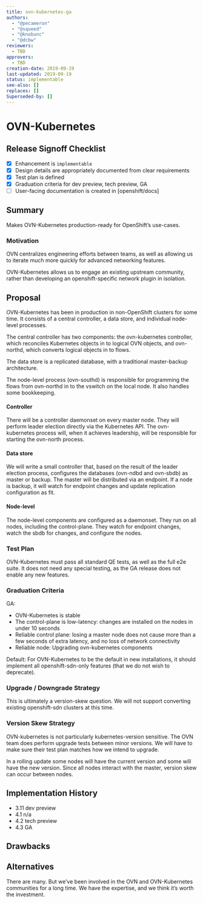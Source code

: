 ```yaml
---
title: ovn-kubernetes-ga
authors:
  - "@pecameron"
  - "@squeed"
  - "@knobunc"
  - "@dcbw"
reviewers:
  - TBD
approvers:
  - TBD
creation-date: 2019-09-19
last-updated: 2019-09-19
status: implementable
see-also: []
replaces: []
Superseded-by: []
---
```


# OVN-Kubernetes

## Release Signoff Checklist
- [X] Enhancement is `implementable`
- [X] Design details are appropriately documented from clear requirements
- [X] Test plan is defined
- [X] Graduation criteria for dev preview, tech preview, GA
- [ ] User-facing documentation is created in [openshift/docs]

## Summary
Makes OVN-Kubernetes production-ready for OpenShift’s use-cases.

### Motivation
OVN centralizes engineering efforts between teams, as well as allowing us
to iterate much more quickly for advanced networking features.

OVN-Kubernetes allows us to engage an existing upstream community, rather
than developing an openshift-specific network plugin in isolation.

## Proposal
OVN-Kubernetes has been in production in non-OpenShift clusters for some
time. It consists of a central controller, a data store, and individual
node-level processes.

The central controller has two components: the ovn-kubernetes controller,
which reconciles Kubernetes objects in to logical OVN objects, and
ovn-northd, which converts logical objects in to flows.

The data store is a replicated database, with a traditional master-backup
architecture.

The node-level process (ovn-southd) is responsible for programming the
flows from ovn-northd in to the vswitch on the local node. It also handles
some bookkeeping.

#### Controller
There will be a controller daemonset on every master node. They will
perform leader election directly via the Kubernetes API. The ovn-kubernetes
process will, when it achieves leadership, will be responsible for
starting the ovn-north process.

#### Data store
We will write a small controller that, based on the result of the leader
election process, configures the databases (ovn-ndbd and ovn-sbdb) as
master or backup. The master will be distributed via an endpoint. If a
node is backup, it will watch for endpoint changes and update replication
configuration as fit.

#### Node-level
The node-level components are configured as a daemonset. They run on all
nodes, including the control-plane. They watch for endpoint changes,
watch the sbdb for changes, and configure the nodes.

### Test Plan
OVN-Kubernetes must pass all standard QE tests, as well as the full e2e
suite. It does not need any special testing, as the GA release does not
enable any new features.

### Graduation Criteria
GA:
- OVN-Kubernetes is stable
- The control-plane is low-latency: changes are installed on the nodes in under 10 seconds
- Reliable control plane: losing a master node does not cause more than a few seconds of extra latency, and no loss of network connectivity
- Reliable node: Upgrading ovn-kubernetes components

Default: For OVN-Kubernetes to be the default in new installations, it
should implement all openshift-sdn-only features (that we do not wish
to deprecate).

### Upgrade / Downgrade Strategy
This is ultimately a version-skew question. We will not support converting
existing openshift-sdn clusters at this time.

### Version Skew Strategy
OVN-kubernetes is not particularly kubernetes-version sensitive. The
OVN team does perform upgrade tests between minor versions. We will have
to make sure their test plan matches how we intend to upgrade.

In a rolling update some nodes will have the current version and some
will have the new version. Since all nodes interact with the master,
version skew can occur between nodes.

## Implementation History
- 3.11 dev preview
- 4.1 n/a
- 4.2 tech preview
- 4.3 GA

## Drawbacks

## Alternatives
There are many. But we’ve been involved in the OVN and OVN-Kubernetes
communities for a long time. We have the expertise, and we think it’s
worth the investment.

